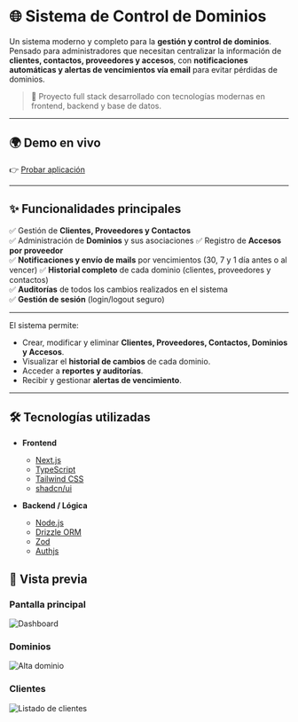 # 🌐 Sistema de Control de Dominios

Un sistema moderno y completo para la **gestión y control de dominios**.  
Pensado para administradores que necesitan centralizar la información de **clientes, contactos, proveedores y accesos**, con **notificaciones automáticas y alertas de vencimientos vía email** para evitar pérdidas de dominios.  

> 🚀 Proyecto full stack desarrollado con tecnologías modernas en frontend, backend y base de datos.

---

## 🌍 Demo en vivo  

👉 [Probar aplicación](https://www.controldedominios.online/)

---

## ✨ Funcionalidades principales

✅ Gestión de **Clientes, Proveedores y Contactos**  
✅ Administración de **Dominios** y sus asociaciones
✅ Registro de **Accesos por proveedor**  
✅ **Notificaciones y envío de mails** por vencimientos (30, 7 y 1 día antes o al vencer)
✅ **Historial completo** de cada dominio (clientes, proveedores y contactos)  
✅ **Auditorías** de todos los cambios realizados en el sistema  
✅ **Gestión de sesión** (login/logout seguro)  

---
El sistema permite:

- Crear, modificar y eliminar **Clientes, Proveedores, Contactos, Dominios y Accesos**.  
- Visualizar el **historial de cambios** de cada dominio.  
- Acceder a **reportes y auditorías**.  
- Recibir y gestionar **alertas de vencimiento**.

---

## 🛠️ Tecnologías utilizadas

- **Frontend**
  - [Next.js](https://nextjs.org/) 
  - [TypeScript](https://www.typescriptlang.org/) 
  - [Tailwind CSS](https://tailwindcss.com/)
  - [shadcn/ui](https://ui.shadcn.com/)

- **Backend / Lógica**
  - [Node.js](https://nodejs.org/)
  - [Drizzle ORM](https://orm.drizzle.team/)
  - [Zod](https://zod.dev/)
  - [Authjs](https://authjs.dev/)

## 📸 Vista previa

### Pantalla principal
![Dashboard](/readme/dashboard.png)

### Dominios
![Alta dominio](/readme/crear-dominio.png)

### Clientes
![Listado de clientes](/readme/listado-clientes.png)